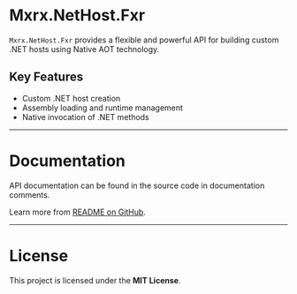 # Mxrx.NetHost.Fxr

`Mxrx.NetHost.Fxr` provides a flexible and powerful API for building custom .NET hosts using Native AOT technology.

## Key Features

* Custom .NET host creation
* Assembly loading and runtime management
* Native invocation of .NET methods

---

# Documentation

API documentation can be found in the source code in documentation comments.

Learn more from [README on GitHub](https://github.com/josephmoresena/Mxrx.NetHost.Fxr#readme).

---

# License

This project is licensed under the **MIT License**.